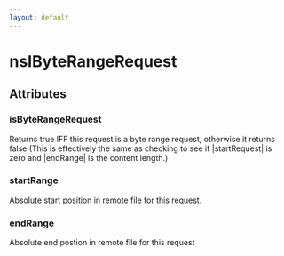 ```yaml
---
layout: default
---
```


# nsIByteRangeRequest #

## Attributes ##

### isByteRangeRequest ###
 
Returns true IFF this request is a byte range request, otherwise it
returns false (This is effectively the same as checking to see if 
|startRequest| is zero and |endRange| is the content length.)


### startRange ###
 
Absolute start position in remote file for this request.


### endRange ###

Absolute end postion in remote file for this request

